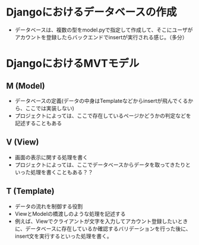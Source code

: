 # Djangoにおけるデータベースの作成
- データベースは、複数の型をmodel.pyで指定して作成して、そこにユーザがアカウントを登録したらバックエンドでinsertが実行される感じ。（多分）

# DjangoにおけるMVTモデル
## M (Model)
- データベースの定義(データの中身はTemplateなどからinsertが飛んでくるから、ここでは実装しない)
- プロジェクトによっては、ここで存在しているページかどうかの判定などを記述することもある

## V (View)
- 画面の表示に関する処理を書く
- プロジェクトによっては、ここでデータベースからデータを取ってきたりといった処理を書くこともある？？

## T (Template)
- データの流れを制御する役割
- ViewとModelの橋渡しのような処理を記述する
- 例えば、Viewでクライアントが文字を入力してアカウント登録したいときに、データベースに存在しているか確認するバリデーションを行った後に、insert文を実行するといった処理を書く。